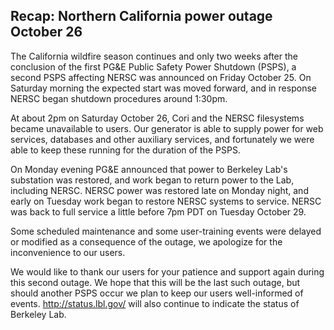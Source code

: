 ## Recap: Northern California power outage October 26

The California wildfire season continues and only two weeks after the conclusion 
of the first PG&E Public Safety Power Shutdown (PSPS), a second PSPS affecting 
NERSC was announced on Friday October 25. On Saturday morning the expected start 
was moved forward, and in response NERSC began shutdown procedures around 1:30pm.

At about 2pm on Saturday October 26, Cori and the NERSC filesystems became 
unavailable to users. Our generator is able to supply power for web services, 
databases and other auxiliary services, and fortunately we were able to keep these
running for the duration of the PSPS.

On Monday evening PG&E announced that power to Berkeley Lab's substation was 
restored, and work began to return power to the Lab, including NERSC. NERSC 
power was restored late on Monday night, and early on Tuesday work began to restore
NERSC systems to service. NERSC was back to full service a little before 7pm PDT on
Tuesday October 29.

Some scheduled maintenance and some user-training events were delayed or modified
as a consequence of the outage, we apologize for the inconvenience to our users.

We would like to thank our users for your patience and support again during this 
second outage. We hope that this will be the last such outage, but should another 
PSPS occur we plan to keep our users well-informed of events. <http://status.lbl.gov/>
will also continue to indicate the status of Berkeley Lab.

